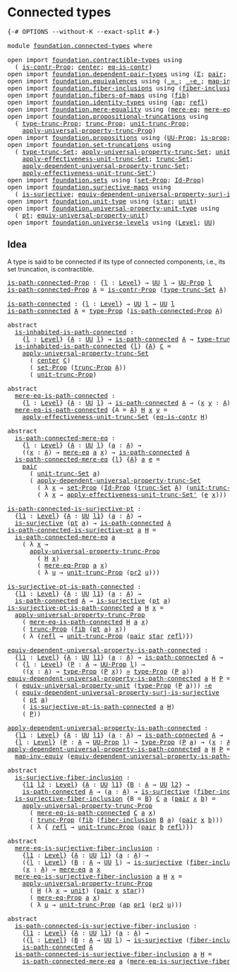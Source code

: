 # Connected types

<pre class="Agda"><a id="28" class="Symbol">{-#</a> <a id="32" class="Keyword">OPTIONS</a> <a id="40" class="Pragma">--without-K</a> <a id="52" class="Pragma">--exact-split</a> <a id="66" class="Symbol">#-}</a>

<a id="71" class="Keyword">module</a> <a id="78" href="foundation.connected-types.html" class="Module">foundation.connected-types</a> <a id="105" class="Keyword">where</a>

<a id="112" class="Keyword">open</a> <a id="117" class="Keyword">import</a> <a id="124" href="foundation.contractible-types.html" class="Module">foundation.contractible-types</a> <a id="154" class="Keyword">using</a>
  <a id="162" class="Symbol">(</a> <a id="164" href="foundation.contractible-types.html#2659" class="Function">is-contr-Prop</a><a id="177" class="Symbol">;</a> <a id="179" href="foundation-core.contractible-types.html#1018" class="Function">center</a><a id="185" class="Symbol">;</a> <a id="187" href="foundation-core.contractible-types.html#1232" class="Function">eq-is-contr</a><a id="198" class="Symbol">)</a>
<a id="200" class="Keyword">open</a> <a id="205" class="Keyword">import</a> <a id="212" href="foundation.dependent-pair-types.html" class="Module">foundation.dependent-pair-types</a> <a id="244" class="Keyword">using</a> <a id="250" class="Symbol">(</a><a id="251" href="foundation-core.dependent-pair-types.html#502" class="Record">Σ</a><a id="252" class="Symbol">;</a> <a id="254" href="foundation-core.dependent-pair-types.html#575" class="InductiveConstructor">pair</a><a id="258" class="Symbol">;</a> <a id="260" href="foundation-core.dependent-pair-types.html#592" class="Field">pr1</a><a id="263" class="Symbol">;</a> <a id="265" href="foundation-core.dependent-pair-types.html#604" class="Field">pr2</a><a id="268" class="Symbol">)</a>
<a id="270" class="Keyword">open</a> <a id="275" class="Keyword">import</a> <a id="282" href="foundation.equivalences.html" class="Module">foundation.equivalences</a> <a id="306" class="Keyword">using</a> <a id="312" class="Symbol">(</a><a id="313" href="foundation-core.equivalences.html#1607" class="Function Operator">_≃_</a><a id="316" class="Symbol">;</a> <a id="318" href="foundation-core.equivalences.html#7855" class="Function Operator">_∘e_</a><a id="322" class="Symbol">;</a> <a id="324" href="foundation-core.equivalences.html#5022" class="Function">map-inv-equiv</a><a id="337" class="Symbol">)</a>
<a id="339" class="Keyword">open</a> <a id="344" class="Keyword">import</a> <a id="351" href="foundation.fiber-inclusions.html" class="Module">foundation.fiber-inclusions</a> <a id="379" class="Keyword">using</a> <a id="385" class="Symbol">(</a><a id="386" href="foundation.fiber-inclusions.html#1816" class="Function">fiber-inclusion</a><a id="401" class="Symbol">)</a>
<a id="403" class="Keyword">open</a> <a id="408" class="Keyword">import</a> <a id="415" href="foundation.fibers-of-maps.html" class="Module">foundation.fibers-of-maps</a> <a id="441" class="Keyword">using</a> <a id="447" class="Symbol">(</a><a id="448" href="foundation-core.fibers-of-maps.html#928" class="Function">fib</a><a id="451" class="Symbol">)</a>
<a id="453" class="Keyword">open</a> <a id="458" class="Keyword">import</a> <a id="465" href="foundation.identity-types.html" class="Module">foundation.identity-types</a> <a id="491" class="Keyword">using</a> <a id="497" class="Symbol">(</a><a id="498" href="foundation-core.identity-types.html#2853" class="Function">ap</a><a id="500" class="Symbol">;</a> <a id="502" href="foundation-core.identity-types.html#694" class="InductiveConstructor">refl</a><a id="506" class="Symbol">)</a>
<a id="508" class="Keyword">open</a> <a id="513" class="Keyword">import</a> <a id="520" href="foundation.mere-equality.html" class="Module">foundation.mere-equality</a> <a id="545" class="Keyword">using</a> <a id="551" class="Symbol">(</a><a id="552" href="foundation.mere-equality.html#1100" class="Function">mere-eq</a><a id="559" class="Symbol">;</a> <a id="561" href="foundation.mere-equality.html#1000" class="Function">mere-eq-Prop</a><a id="573" class="Symbol">)</a>
<a id="575" class="Keyword">open</a> <a id="580" class="Keyword">import</a> <a id="587" href="foundation.propositional-truncations.html" class="Module">foundation.propositional-truncations</a> <a id="624" class="Keyword">using</a>
  <a id="632" class="Symbol">(</a> <a id="634" href="foundation.propositional-truncations.html#2012" class="Function">type-trunc-Prop</a><a id="649" class="Symbol">;</a> <a id="651" href="foundation.propositional-truncations.html#2510" class="Function">trunc-Prop</a><a id="661" class="Symbol">;</a> <a id="663" href="foundation.propositional-truncations.html#2096" class="Function">unit-trunc-Prop</a><a id="678" class="Symbol">;</a>
    <a id="684" href="foundation.propositional-truncations.html#5581" class="Function">apply-universal-property-trunc-Prop</a><a id="719" class="Symbol">)</a>
<a id="721" class="Keyword">open</a> <a id="726" class="Keyword">import</a> <a id="733" href="foundation.propositions.html" class="Module">foundation.propositions</a> <a id="757" class="Keyword">using</a> <a id="763" class="Symbol">(</a><a id="764" href="foundation-core.propositions.html#1322" class="Function">UU-Prop</a><a id="771" class="Symbol">;</a> <a id="773" href="foundation-core.propositions.html#1246" class="Function">is-prop</a><a id="780" class="Symbol">;</a> <a id="782" href="foundation-core.propositions.html#1424" class="Function">type-Prop</a><a id="791" class="Symbol">)</a>
<a id="793" class="Keyword">open</a> <a id="798" class="Keyword">import</a> <a id="805" href="foundation.set-truncations.html" class="Module">foundation.set-truncations</a> <a id="832" class="Keyword">using</a>
  <a id="840" class="Symbol">(</a> <a id="842" href="foundation.set-truncations.html#3386" class="Postulate">type-trunc-Set</a><a id="856" class="Symbol">;</a> <a id="858" href="foundation.set-truncations.html#5109" class="Function">apply-universal-property-trunc-Set</a><a id="892" class="Symbol">;</a> <a id="894" href="foundation.set-truncations.html#3650" class="Postulate">unit-trunc-Set</a><a id="908" class="Symbol">;</a>
    <a id="914" href="foundation.set-truncations.html#7885" class="Function">apply-effectiveness-unit-trunc-Set</a><a id="948" class="Symbol">;</a> <a id="950" href="foundation.set-truncations.html#3518" class="Function">trunc-Set</a><a id="959" class="Symbol">;</a>
    <a id="965" href="foundation.set-truncations.html#6096" class="Function">apply-dependent-universal-property-trunc-Set</a><a id="1009" class="Symbol">;</a>
    <a id="1015" href="foundation.set-truncations.html#8139" class="Function">apply-effectiveness-unit-trunc-Set&#39;</a><a id="1050" class="Symbol">)</a>
<a id="1052" class="Keyword">open</a> <a id="1057" class="Keyword">import</a> <a id="1064" href="foundation.sets.html" class="Module">foundation.sets</a> <a id="1080" class="Keyword">using</a> <a id="1086" class="Symbol">(</a><a id="1087" href="foundation-core.sets.html#3062" class="Function">set-Prop</a><a id="1095" class="Symbol">;</a> <a id="1097" href="foundation-core.sets.html#1407" class="Function">Id-Prop</a><a id="1104" class="Symbol">)</a>
<a id="1106" class="Keyword">open</a> <a id="1111" class="Keyword">import</a> <a id="1118" href="foundation.surjective-maps.html" class="Module">foundation.surjective-maps</a> <a id="1145" class="Keyword">using</a>
  <a id="1153" class="Symbol">(</a> <a id="1155" href="foundation.surjective-maps.html#1905" class="Function">is-surjective</a><a id="1168" class="Symbol">;</a> <a id="1170" href="foundation.surjective-maps.html#4745" class="Function">equiv-dependent-universal-property-surj-is-surjective</a><a id="1223" class="Symbol">)</a>
<a id="1225" class="Keyword">open</a> <a id="1230" class="Keyword">import</a> <a id="1237" href="foundation.unit-type.html" class="Module">foundation.unit-type</a> <a id="1258" class="Keyword">using</a> <a id="1264" class="Symbol">(</a><a id="1265" href="foundation.unit-type.html#999" class="InductiveConstructor">star</a><a id="1269" class="Symbol">;</a> <a id="1271" href="foundation.unit-type.html#975" class="Datatype">unit</a><a id="1275" class="Symbol">)</a>
<a id="1277" class="Keyword">open</a> <a id="1282" class="Keyword">import</a> <a id="1289" href="foundation.universal-property-unit-type.html" class="Module">foundation.universal-property-unit-type</a> <a id="1329" class="Keyword">using</a>
  <a id="1337" class="Symbol">(</a> <a id="1339" href="foundation.universal-property-unit-type.html#1457" class="Function">pt</a><a id="1341" class="Symbol">;</a> <a id="1343" href="foundation.universal-property-unit-type.html#2144" class="Function">equiv-universal-property-unit</a><a id="1372" class="Symbol">)</a>
<a id="1374" class="Keyword">open</a> <a id="1379" class="Keyword">import</a> <a id="1386" href="foundation.universe-levels.html" class="Module">foundation.universe-levels</a> <a id="1413" class="Keyword">using</a> <a id="1419" class="Symbol">(</a><a id="1420" href="Agda.Primitive.html#597" class="Postulate">Level</a><a id="1425" class="Symbol">;</a> <a id="1427" href="foundation-core.universe-levels.html#222" class="Primitive">UU</a><a id="1429" class="Symbol">)</a>
</pre>
## Idea

A type is said to be connected if its type of connected components, i.e., its set truncation, is contractible.

<pre class="Agda"><a id="is-path-connected-Prop"></a><a id="1565" href="foundation.connected-types.html#1565" class="Function">is-path-connected-Prop</a> <a id="1588" class="Symbol">:</a> <a id="1590" class="Symbol">{</a><a id="1591" href="foundation.connected-types.html#1591" class="Bound">l</a> <a id="1593" class="Symbol">:</a> <a id="1595" href="Agda.Primitive.html#597" class="Postulate">Level</a><a id="1600" class="Symbol">}</a> <a id="1602" class="Symbol">→</a> <a id="1604" href="foundation-core.universe-levels.html#222" class="Primitive">UU</a> <a id="1607" href="foundation.connected-types.html#1591" class="Bound">l</a> <a id="1609" class="Symbol">→</a> <a id="1611" href="foundation-core.propositions.html#1322" class="Function">UU-Prop</a> <a id="1619" href="foundation.connected-types.html#1591" class="Bound">l</a>
<a id="1621" href="foundation.connected-types.html#1565" class="Function">is-path-connected-Prop</a> <a id="1644" href="foundation.connected-types.html#1644" class="Bound">A</a> <a id="1646" class="Symbol">=</a> <a id="1648" href="foundation.contractible-types.html#2659" class="Function">is-contr-Prop</a> <a id="1662" class="Symbol">(</a><a id="1663" href="foundation.set-truncations.html#3386" class="Postulate">type-trunc-Set</a> <a id="1678" href="foundation.connected-types.html#1644" class="Bound">A</a><a id="1679" class="Symbol">)</a>

<a id="is-path-connected"></a><a id="1682" href="foundation.connected-types.html#1682" class="Function">is-path-connected</a> <a id="1700" class="Symbol">:</a> <a id="1702" class="Symbol">{</a><a id="1703" href="foundation.connected-types.html#1703" class="Bound">l</a> <a id="1705" class="Symbol">:</a> <a id="1707" href="Agda.Primitive.html#597" class="Postulate">Level</a><a id="1712" class="Symbol">}</a> <a id="1714" class="Symbol">→</a> <a id="1716" href="foundation-core.universe-levels.html#222" class="Primitive">UU</a> <a id="1719" href="foundation.connected-types.html#1703" class="Bound">l</a> <a id="1721" class="Symbol">→</a> <a id="1723" href="foundation-core.universe-levels.html#222" class="Primitive">UU</a> <a id="1726" href="foundation.connected-types.html#1703" class="Bound">l</a>
<a id="1728" href="foundation.connected-types.html#1682" class="Function">is-path-connected</a> <a id="1746" href="foundation.connected-types.html#1746" class="Bound">A</a> <a id="1748" class="Symbol">=</a> <a id="1750" href="foundation-core.propositions.html#1424" class="Function">type-Prop</a> <a id="1760" class="Symbol">(</a><a id="1761" href="foundation.connected-types.html#1565" class="Function">is-path-connected-Prop</a> <a id="1784" href="foundation.connected-types.html#1746" class="Bound">A</a><a id="1785" class="Symbol">)</a>

<a id="1788" class="Keyword">abstract</a>
  <a id="is-inhabited-is-path-connected"></a><a id="1799" href="foundation.connected-types.html#1799" class="Function">is-inhabited-is-path-connected</a> <a id="1830" class="Symbol">:</a>
    <a id="1836" class="Symbol">{</a><a id="1837" href="foundation.connected-types.html#1837" class="Bound">l</a> <a id="1839" class="Symbol">:</a> <a id="1841" href="Agda.Primitive.html#597" class="Postulate">Level</a><a id="1846" class="Symbol">}</a> <a id="1848" class="Symbol">{</a><a id="1849" href="foundation.connected-types.html#1849" class="Bound">A</a> <a id="1851" class="Symbol">:</a> <a id="1853" href="foundation-core.universe-levels.html#222" class="Primitive">UU</a> <a id="1856" href="foundation.connected-types.html#1837" class="Bound">l</a><a id="1857" class="Symbol">}</a> <a id="1859" class="Symbol">→</a> <a id="1861" href="foundation.connected-types.html#1682" class="Function">is-path-connected</a> <a id="1879" href="foundation.connected-types.html#1849" class="Bound">A</a> <a id="1881" class="Symbol">→</a> <a id="1883" href="foundation.propositional-truncations.html#2012" class="Function">type-trunc-Prop</a> <a id="1899" href="foundation.connected-types.html#1849" class="Bound">A</a>
  <a id="1903" href="foundation.connected-types.html#1799" class="Function">is-inhabited-is-path-connected</a> <a id="1934" class="Symbol">{</a><a id="1935" href="foundation.connected-types.html#1935" class="Bound">l</a><a id="1936" class="Symbol">}</a> <a id="1938" class="Symbol">{</a><a id="1939" href="foundation.connected-types.html#1939" class="Bound">A</a><a id="1940" class="Symbol">}</a> <a id="1942" href="foundation.connected-types.html#1942" class="Bound">C</a> <a id="1944" class="Symbol">=</a>
    <a id="1950" href="foundation.set-truncations.html#5109" class="Function">apply-universal-property-trunc-Set</a>
      <a id="1991" class="Symbol">(</a> <a id="1993" href="foundation-core.contractible-types.html#1018" class="Function">center</a> <a id="2000" href="foundation.connected-types.html#1942" class="Bound">C</a><a id="2001" class="Symbol">)</a>
      <a id="2009" class="Symbol">(</a> <a id="2011" href="foundation-core.sets.html#3062" class="Function">set-Prop</a> <a id="2020" class="Symbol">(</a><a id="2021" href="foundation.propositional-truncations.html#2510" class="Function">trunc-Prop</a> <a id="2032" href="foundation.connected-types.html#1939" class="Bound">A</a><a id="2033" class="Symbol">))</a>
      <a id="2042" class="Symbol">(</a> <a id="2044" href="foundation.propositional-truncations.html#2096" class="Function">unit-trunc-Prop</a><a id="2059" class="Symbol">)</a>

<a id="2062" class="Keyword">abstract</a>
  <a id="mere-eq-is-path-connected"></a><a id="2073" href="foundation.connected-types.html#2073" class="Function">mere-eq-is-path-connected</a> <a id="2099" class="Symbol">:</a>
    <a id="2105" class="Symbol">{</a><a id="2106" href="foundation.connected-types.html#2106" class="Bound">l</a> <a id="2108" class="Symbol">:</a> <a id="2110" href="Agda.Primitive.html#597" class="Postulate">Level</a><a id="2115" class="Symbol">}</a> <a id="2117" class="Symbol">{</a><a id="2118" href="foundation.connected-types.html#2118" class="Bound">A</a> <a id="2120" class="Symbol">:</a> <a id="2122" href="foundation-core.universe-levels.html#222" class="Primitive">UU</a> <a id="2125" href="foundation.connected-types.html#2106" class="Bound">l</a><a id="2126" class="Symbol">}</a> <a id="2128" class="Symbol">→</a> <a id="2130" href="foundation.connected-types.html#1682" class="Function">is-path-connected</a> <a id="2148" href="foundation.connected-types.html#2118" class="Bound">A</a> <a id="2150" class="Symbol">→</a> <a id="2152" class="Symbol">(</a><a id="2153" href="foundation.connected-types.html#2153" class="Bound">x</a> <a id="2155" href="foundation.connected-types.html#2155" class="Bound">y</a> <a id="2157" class="Symbol">:</a> <a id="2159" href="foundation.connected-types.html#2118" class="Bound">A</a><a id="2160" class="Symbol">)</a> <a id="2162" class="Symbol">→</a> <a id="2164" href="foundation.mere-equality.html#1100" class="Function">mere-eq</a> <a id="2172" href="foundation.connected-types.html#2153" class="Bound">x</a> <a id="2174" href="foundation.connected-types.html#2155" class="Bound">y</a>
  <a id="2178" href="foundation.connected-types.html#2073" class="Function">mere-eq-is-path-connected</a> <a id="2204" class="Symbol">{</a><a id="2205" class="Argument">A</a> <a id="2207" class="Symbol">=</a> <a id="2209" href="foundation.connected-types.html#2209" class="Bound">A</a><a id="2210" class="Symbol">}</a> <a id="2212" href="foundation.connected-types.html#2212" class="Bound">H</a> <a id="2214" href="foundation.connected-types.html#2214" class="Bound">x</a> <a id="2216" href="foundation.connected-types.html#2216" class="Bound">y</a> <a id="2218" class="Symbol">=</a>
    <a id="2224" href="foundation.set-truncations.html#7885" class="Function">apply-effectiveness-unit-trunc-Set</a> <a id="2259" class="Symbol">(</a><a id="2260" href="foundation-core.contractible-types.html#1232" class="Function">eq-is-contr</a> <a id="2272" href="foundation.connected-types.html#2212" class="Bound">H</a><a id="2273" class="Symbol">)</a>

<a id="2276" class="Keyword">abstract</a>
  <a id="is-path-connected-mere-eq"></a><a id="2287" href="foundation.connected-types.html#2287" class="Function">is-path-connected-mere-eq</a> <a id="2313" class="Symbol">:</a>
    <a id="2319" class="Symbol">{</a><a id="2320" href="foundation.connected-types.html#2320" class="Bound">l</a> <a id="2322" class="Symbol">:</a> <a id="2324" href="Agda.Primitive.html#597" class="Postulate">Level</a><a id="2329" class="Symbol">}</a> <a id="2331" class="Symbol">{</a><a id="2332" href="foundation.connected-types.html#2332" class="Bound">A</a> <a id="2334" class="Symbol">:</a> <a id="2336" href="foundation-core.universe-levels.html#222" class="Primitive">UU</a> <a id="2339" href="foundation.connected-types.html#2320" class="Bound">l</a><a id="2340" class="Symbol">}</a> <a id="2342" class="Symbol">(</a><a id="2343" href="foundation.connected-types.html#2343" class="Bound">a</a> <a id="2345" class="Symbol">:</a> <a id="2347" href="foundation.connected-types.html#2332" class="Bound">A</a><a id="2348" class="Symbol">)</a> <a id="2350" class="Symbol">→</a>
    <a id="2356" class="Symbol">((</a><a id="2358" href="foundation.connected-types.html#2358" class="Bound">x</a> <a id="2360" class="Symbol">:</a> <a id="2362" href="foundation.connected-types.html#2332" class="Bound">A</a><a id="2363" class="Symbol">)</a> <a id="2365" class="Symbol">→</a> <a id="2367" href="foundation.mere-equality.html#1100" class="Function">mere-eq</a> <a id="2375" href="foundation.connected-types.html#2343" class="Bound">a</a> <a id="2377" href="foundation.connected-types.html#2358" class="Bound">x</a><a id="2378" class="Symbol">)</a> <a id="2380" class="Symbol">→</a> <a id="2382" href="foundation.connected-types.html#1682" class="Function">is-path-connected</a> <a id="2400" href="foundation.connected-types.html#2332" class="Bound">A</a>
  <a id="2404" href="foundation.connected-types.html#2287" class="Function">is-path-connected-mere-eq</a> <a id="2430" class="Symbol">{</a><a id="2431" href="foundation.connected-types.html#2431" class="Bound">l</a><a id="2432" class="Symbol">}</a> <a id="2434" class="Symbol">{</a><a id="2435" href="foundation.connected-types.html#2435" class="Bound">A</a><a id="2436" class="Symbol">}</a> <a id="2438" href="foundation.connected-types.html#2438" class="Bound">a</a> <a id="2440" href="foundation.connected-types.html#2440" class="Bound">e</a> <a id="2442" class="Symbol">=</a>
    <a id="2448" href="foundation-core.dependent-pair-types.html#575" class="InductiveConstructor">pair</a>
      <a id="2459" class="Symbol">(</a> <a id="2461" href="foundation.set-truncations.html#3650" class="Postulate">unit-trunc-Set</a> <a id="2476" href="foundation.connected-types.html#2438" class="Bound">a</a><a id="2477" class="Symbol">)</a>
      <a id="2485" class="Symbol">(</a> <a id="2487" href="foundation.set-truncations.html#6096" class="Function">apply-dependent-universal-property-trunc-Set</a>
        <a id="2540" class="Symbol">(</a> <a id="2542" class="Symbol">λ</a> <a id="2544" href="foundation.connected-types.html#2544" class="Bound">x</a> <a id="2546" class="Symbol">→</a> <a id="2548" href="foundation-core.sets.html#3062" class="Function">set-Prop</a> <a id="2557" class="Symbol">(</a><a id="2558" href="foundation-core.sets.html#1407" class="Function">Id-Prop</a> <a id="2566" class="Symbol">(</a><a id="2567" href="foundation.set-truncations.html#3518" class="Function">trunc-Set</a> <a id="2577" href="foundation.connected-types.html#2435" class="Bound">A</a><a id="2578" class="Symbol">)</a> <a id="2580" class="Symbol">(</a><a id="2581" href="foundation.set-truncations.html#3650" class="Postulate">unit-trunc-Set</a> <a id="2596" href="foundation.connected-types.html#2438" class="Bound">a</a><a id="2597" class="Symbol">)</a> <a id="2599" href="foundation.connected-types.html#2544" class="Bound">x</a><a id="2600" class="Symbol">))</a>
        <a id="2611" class="Symbol">(</a> <a id="2613" class="Symbol">λ</a> <a id="2615" href="foundation.connected-types.html#2615" class="Bound">x</a> <a id="2617" class="Symbol">→</a> <a id="2619" href="foundation.set-truncations.html#8139" class="Function">apply-effectiveness-unit-trunc-Set&#39;</a> <a id="2655" class="Symbol">(</a><a id="2656" href="foundation.connected-types.html#2440" class="Bound">e</a> <a id="2658" href="foundation.connected-types.html#2615" class="Bound">x</a><a id="2659" class="Symbol">)))</a>

<a id="is-path-connected-is-surjective-pt"></a><a id="2664" href="foundation.connected-types.html#2664" class="Function">is-path-connected-is-surjective-pt</a> <a id="2699" class="Symbol">:</a>
  <a id="2703" class="Symbol">{</a><a id="2704" href="foundation.connected-types.html#2704" class="Bound">l1</a> <a id="2707" class="Symbol">:</a> <a id="2709" href="Agda.Primitive.html#597" class="Postulate">Level</a><a id="2714" class="Symbol">}</a> <a id="2716" class="Symbol">{</a><a id="2717" href="foundation.connected-types.html#2717" class="Bound">A</a> <a id="2719" class="Symbol">:</a> <a id="2721" href="foundation-core.universe-levels.html#222" class="Primitive">UU</a> <a id="2724" href="foundation.connected-types.html#2704" class="Bound">l1</a><a id="2726" class="Symbol">}</a> <a id="2728" class="Symbol">(</a><a id="2729" href="foundation.connected-types.html#2729" class="Bound">a</a> <a id="2731" class="Symbol">:</a> <a id="2733" href="foundation.connected-types.html#2717" class="Bound">A</a><a id="2734" class="Symbol">)</a> <a id="2736" class="Symbol">→</a>
  <a id="2740" href="foundation.surjective-maps.html#1905" class="Function">is-surjective</a> <a id="2754" class="Symbol">(</a><a id="2755" href="foundation.universal-property-unit-type.html#1457" class="Function">pt</a> <a id="2758" href="foundation.connected-types.html#2729" class="Bound">a</a><a id="2759" class="Symbol">)</a> <a id="2761" class="Symbol">→</a> <a id="2763" href="foundation.connected-types.html#1682" class="Function">is-path-connected</a> <a id="2781" href="foundation.connected-types.html#2717" class="Bound">A</a>
<a id="2783" href="foundation.connected-types.html#2664" class="Function">is-path-connected-is-surjective-pt</a> <a id="2818" href="foundation.connected-types.html#2818" class="Bound">a</a> <a id="2820" href="foundation.connected-types.html#2820" class="Bound">H</a> <a id="2822" class="Symbol">=</a>
  <a id="2826" href="foundation.connected-types.html#2287" class="Function">is-path-connected-mere-eq</a> <a id="2852" href="foundation.connected-types.html#2818" class="Bound">a</a>
    <a id="2858" class="Symbol">(</a> <a id="2860" class="Symbol">λ</a> <a id="2862" href="foundation.connected-types.html#2862" class="Bound">x</a> <a id="2864" class="Symbol">→</a>
      <a id="2872" href="foundation.propositional-truncations.html#5581" class="Function">apply-universal-property-trunc-Prop</a>
        <a id="2916" class="Symbol">(</a> <a id="2918" href="foundation.connected-types.html#2820" class="Bound">H</a> <a id="2920" href="foundation.connected-types.html#2862" class="Bound">x</a><a id="2921" class="Symbol">)</a>
        <a id="2931" class="Symbol">(</a> <a id="2933" href="foundation.mere-equality.html#1000" class="Function">mere-eq-Prop</a> <a id="2946" href="foundation.connected-types.html#2818" class="Bound">a</a> <a id="2948" href="foundation.connected-types.html#2862" class="Bound">x</a><a id="2949" class="Symbol">)</a>
        <a id="2959" class="Symbol">(</a> <a id="2961" class="Symbol">λ</a> <a id="2963" href="foundation.connected-types.html#2963" class="Bound">u</a> <a id="2965" class="Symbol">→</a> <a id="2967" href="foundation.propositional-truncations.html#2096" class="Function">unit-trunc-Prop</a> <a id="2983" class="Symbol">(</a><a id="2984" href="foundation-core.dependent-pair-types.html#604" class="Field">pr2</a> <a id="2988" href="foundation.connected-types.html#2963" class="Bound">u</a><a id="2989" class="Symbol">)))</a>

<a id="is-surjective-pt-is-path-connected"></a><a id="2994" href="foundation.connected-types.html#2994" class="Function">is-surjective-pt-is-path-connected</a> <a id="3029" class="Symbol">:</a>
  <a id="3033" class="Symbol">{</a><a id="3034" href="foundation.connected-types.html#3034" class="Bound">l1</a> <a id="3037" class="Symbol">:</a> <a id="3039" href="Agda.Primitive.html#597" class="Postulate">Level</a><a id="3044" class="Symbol">}</a> <a id="3046" class="Symbol">{</a><a id="3047" href="foundation.connected-types.html#3047" class="Bound">A</a> <a id="3049" class="Symbol">:</a> <a id="3051" href="foundation-core.universe-levels.html#222" class="Primitive">UU</a> <a id="3054" href="foundation.connected-types.html#3034" class="Bound">l1</a><a id="3056" class="Symbol">}</a> <a id="3058" class="Symbol">(</a><a id="3059" href="foundation.connected-types.html#3059" class="Bound">a</a> <a id="3061" class="Symbol">:</a> <a id="3063" href="foundation.connected-types.html#3047" class="Bound">A</a><a id="3064" class="Symbol">)</a> <a id="3066" class="Symbol">→</a>
  <a id="3070" href="foundation.connected-types.html#1682" class="Function">is-path-connected</a> <a id="3088" href="foundation.connected-types.html#3047" class="Bound">A</a> <a id="3090" class="Symbol">→</a> <a id="3092" href="foundation.surjective-maps.html#1905" class="Function">is-surjective</a> <a id="3106" class="Symbol">(</a><a id="3107" href="foundation.universal-property-unit-type.html#1457" class="Function">pt</a> <a id="3110" href="foundation.connected-types.html#3059" class="Bound">a</a><a id="3111" class="Symbol">)</a>
<a id="3113" href="foundation.connected-types.html#2994" class="Function">is-surjective-pt-is-path-connected</a> <a id="3148" href="foundation.connected-types.html#3148" class="Bound">a</a> <a id="3150" href="foundation.connected-types.html#3150" class="Bound">H</a> <a id="3152" href="foundation.connected-types.html#3152" class="Bound">x</a> <a id="3154" class="Symbol">=</a>
  <a id="3158" href="foundation.propositional-truncations.html#5581" class="Function">apply-universal-property-trunc-Prop</a>
    <a id="3198" class="Symbol">(</a> <a id="3200" href="foundation.connected-types.html#2073" class="Function">mere-eq-is-path-connected</a> <a id="3226" href="foundation.connected-types.html#3150" class="Bound">H</a> <a id="3228" href="foundation.connected-types.html#3148" class="Bound">a</a> <a id="3230" href="foundation.connected-types.html#3152" class="Bound">x</a><a id="3231" class="Symbol">)</a>
    <a id="3237" class="Symbol">(</a> <a id="3239" href="foundation.propositional-truncations.html#2510" class="Function">trunc-Prop</a> <a id="3250" class="Symbol">(</a><a id="3251" href="foundation-core.fibers-of-maps.html#928" class="Function">fib</a> <a id="3255" class="Symbol">(</a><a id="3256" href="foundation.universal-property-unit-type.html#1457" class="Function">pt</a> <a id="3259" href="foundation.connected-types.html#3148" class="Bound">a</a><a id="3260" class="Symbol">)</a> <a id="3262" href="foundation.connected-types.html#3152" class="Bound">x</a><a id="3263" class="Symbol">))</a>
    <a id="3270" class="Symbol">(</a> <a id="3272" class="Symbol">λ</a> <a id="3274" class="Symbol">{</a><a id="3275" href="foundation-core.identity-types.html#694" class="InductiveConstructor">refl</a> <a id="3280" class="Symbol">→</a> <a id="3282" href="foundation.propositional-truncations.html#2096" class="Function">unit-trunc-Prop</a> <a id="3298" class="Symbol">(</a><a id="3299" href="foundation-core.dependent-pair-types.html#575" class="InductiveConstructor">pair</a> <a id="3304" href="foundation.unit-type.html#999" class="InductiveConstructor">star</a> <a id="3309" href="foundation-core.identity-types.html#694" class="InductiveConstructor">refl</a><a id="3313" class="Symbol">)})</a>

<a id="equiv-dependent-universal-property-is-path-connected"></a><a id="3318" href="foundation.connected-types.html#3318" class="Function">equiv-dependent-universal-property-is-path-connected</a> <a id="3371" class="Symbol">:</a>
  <a id="3375" class="Symbol">{</a><a id="3376" href="foundation.connected-types.html#3376" class="Bound">l1</a> <a id="3379" class="Symbol">:</a> <a id="3381" href="Agda.Primitive.html#597" class="Postulate">Level</a><a id="3386" class="Symbol">}</a> <a id="3388" class="Symbol">{</a><a id="3389" href="foundation.connected-types.html#3389" class="Bound">A</a> <a id="3391" class="Symbol">:</a> <a id="3393" href="foundation-core.universe-levels.html#222" class="Primitive">UU</a> <a id="3396" href="foundation.connected-types.html#3376" class="Bound">l1</a><a id="3398" class="Symbol">}</a> <a id="3400" class="Symbol">(</a><a id="3401" href="foundation.connected-types.html#3401" class="Bound">a</a> <a id="3403" class="Symbol">:</a> <a id="3405" href="foundation.connected-types.html#3389" class="Bound">A</a><a id="3406" class="Symbol">)</a> <a id="3408" class="Symbol">→</a> <a id="3410" href="foundation.connected-types.html#1682" class="Function">is-path-connected</a> <a id="3428" href="foundation.connected-types.html#3389" class="Bound">A</a> <a id="3430" class="Symbol">→</a>
  <a id="3434" class="Symbol">(</a> <a id="3436" class="Symbol">{</a><a id="3437" href="foundation.connected-types.html#3437" class="Bound">l</a> <a id="3439" class="Symbol">:</a> <a id="3441" href="Agda.Primitive.html#597" class="Postulate">Level</a><a id="3446" class="Symbol">}</a> <a id="3448" class="Symbol">(</a><a id="3449" href="foundation.connected-types.html#3449" class="Bound">P</a> <a id="3451" class="Symbol">:</a> <a id="3453" href="foundation.connected-types.html#3389" class="Bound">A</a> <a id="3455" class="Symbol">→</a> <a id="3457" href="foundation-core.propositions.html#1322" class="Function">UU-Prop</a> <a id="3465" href="foundation.connected-types.html#3437" class="Bound">l</a><a id="3466" class="Symbol">)</a> <a id="3468" class="Symbol">→</a>
    <a id="3474" class="Symbol">((</a><a id="3476" href="foundation.connected-types.html#3476" class="Bound">x</a> <a id="3478" class="Symbol">:</a> <a id="3480" href="foundation.connected-types.html#3389" class="Bound">A</a><a id="3481" class="Symbol">)</a> <a id="3483" class="Symbol">→</a> <a id="3485" href="foundation-core.propositions.html#1424" class="Function">type-Prop</a> <a id="3495" class="Symbol">(</a><a id="3496" href="foundation.connected-types.html#3449" class="Bound">P</a> <a id="3498" href="foundation.connected-types.html#3476" class="Bound">x</a><a id="3499" class="Symbol">))</a> <a id="3502" href="foundation-core.equivalences.html#1607" class="Function Operator">≃</a> <a id="3504" href="foundation-core.propositions.html#1424" class="Function">type-Prop</a> <a id="3514" class="Symbol">(</a><a id="3515" href="foundation.connected-types.html#3449" class="Bound">P</a> <a id="3517" href="foundation.connected-types.html#3401" class="Bound">a</a><a id="3518" class="Symbol">))</a>
<a id="3521" href="foundation.connected-types.html#3318" class="Function">equiv-dependent-universal-property-is-path-connected</a> <a id="3574" href="foundation.connected-types.html#3574" class="Bound">a</a> <a id="3576" href="foundation.connected-types.html#3576" class="Bound">H</a> <a id="3578" href="foundation.connected-types.html#3578" class="Bound">P</a> <a id="3580" class="Symbol">=</a>
  <a id="3584" class="Symbol">(</a> <a id="3586" href="foundation.universal-property-unit-type.html#2144" class="Function">equiv-universal-property-unit</a> <a id="3616" class="Symbol">(</a><a id="3617" href="foundation-core.propositions.html#1424" class="Function">type-Prop</a> <a id="3627" class="Symbol">(</a><a id="3628" href="foundation.connected-types.html#3578" class="Bound">P</a> <a id="3630" href="foundation.connected-types.html#3574" class="Bound">a</a><a id="3631" class="Symbol">)))</a> <a id="3635" href="foundation-core.equivalences.html#7855" class="Function Operator">∘e</a>
  <a id="3640" class="Symbol">(</a> <a id="3642" href="foundation.surjective-maps.html#4745" class="Function">equiv-dependent-universal-property-surj-is-surjective</a>
    <a id="3700" class="Symbol">(</a> <a id="3702" href="foundation.universal-property-unit-type.html#1457" class="Function">pt</a> <a id="3705" href="foundation.connected-types.html#3574" class="Bound">a</a><a id="3706" class="Symbol">)</a>
    <a id="3712" class="Symbol">(</a> <a id="3714" href="foundation.connected-types.html#2994" class="Function">is-surjective-pt-is-path-connected</a> <a id="3749" href="foundation.connected-types.html#3574" class="Bound">a</a> <a id="3751" href="foundation.connected-types.html#3576" class="Bound">H</a><a id="3752" class="Symbol">)</a>
    <a id="3758" class="Symbol">(</a> <a id="3760" href="foundation.connected-types.html#3578" class="Bound">P</a><a id="3761" class="Symbol">))</a>

<a id="apply-dependent-universal-property-is-path-connected"></a><a id="3765" href="foundation.connected-types.html#3765" class="Function">apply-dependent-universal-property-is-path-connected</a> <a id="3818" class="Symbol">:</a>
  <a id="3822" class="Symbol">{</a><a id="3823" href="foundation.connected-types.html#3823" class="Bound">l1</a> <a id="3826" class="Symbol">:</a> <a id="3828" href="Agda.Primitive.html#597" class="Postulate">Level</a><a id="3833" class="Symbol">}</a> <a id="3835" class="Symbol">{</a><a id="3836" href="foundation.connected-types.html#3836" class="Bound">A</a> <a id="3838" class="Symbol">:</a> <a id="3840" href="foundation-core.universe-levels.html#222" class="Primitive">UU</a> <a id="3843" href="foundation.connected-types.html#3823" class="Bound">l1</a><a id="3845" class="Symbol">}</a> <a id="3847" class="Symbol">(</a><a id="3848" href="foundation.connected-types.html#3848" class="Bound">a</a> <a id="3850" class="Symbol">:</a> <a id="3852" href="foundation.connected-types.html#3836" class="Bound">A</a><a id="3853" class="Symbol">)</a> <a id="3855" class="Symbol">→</a> <a id="3857" href="foundation.connected-types.html#1682" class="Function">is-path-connected</a> <a id="3875" href="foundation.connected-types.html#3836" class="Bound">A</a> <a id="3877" class="Symbol">→</a>
  <a id="3881" class="Symbol">{</a><a id="3882" href="foundation.connected-types.html#3882" class="Bound">l</a> <a id="3884" class="Symbol">:</a> <a id="3886" href="Agda.Primitive.html#597" class="Postulate">Level</a><a id="3891" class="Symbol">}</a> <a id="3893" class="Symbol">(</a><a id="3894" href="foundation.connected-types.html#3894" class="Bound">P</a> <a id="3896" class="Symbol">:</a> <a id="3898" href="foundation.connected-types.html#3836" class="Bound">A</a> <a id="3900" class="Symbol">→</a> <a id="3902" href="foundation-core.propositions.html#1322" class="Function">UU-Prop</a> <a id="3910" href="foundation.connected-types.html#3882" class="Bound">l</a><a id="3911" class="Symbol">)</a> <a id="3913" class="Symbol">→</a> <a id="3915" href="foundation-core.propositions.html#1424" class="Function">type-Prop</a> <a id="3925" class="Symbol">(</a><a id="3926" href="foundation.connected-types.html#3894" class="Bound">P</a> <a id="3928" href="foundation.connected-types.html#3848" class="Bound">a</a><a id="3929" class="Symbol">)</a> <a id="3931" class="Symbol">→</a> <a id="3933" class="Symbol">(</a><a id="3934" href="foundation.connected-types.html#3934" class="Bound">x</a> <a id="3936" class="Symbol">:</a> <a id="3938" href="foundation.connected-types.html#3836" class="Bound">A</a><a id="3939" class="Symbol">)</a> <a id="3941" class="Symbol">→</a> <a id="3943" href="foundation-core.propositions.html#1424" class="Function">type-Prop</a> <a id="3953" class="Symbol">(</a><a id="3954" href="foundation.connected-types.html#3894" class="Bound">P</a> <a id="3956" href="foundation.connected-types.html#3934" class="Bound">x</a><a id="3957" class="Symbol">)</a>
<a id="3959" href="foundation.connected-types.html#3765" class="Function">apply-dependent-universal-property-is-path-connected</a> <a id="4012" href="foundation.connected-types.html#4012" class="Bound">a</a> <a id="4014" href="foundation.connected-types.html#4014" class="Bound">H</a> <a id="4016" href="foundation.connected-types.html#4016" class="Bound">P</a> <a id="4018" class="Symbol">=</a>
  <a id="4022" href="foundation-core.equivalences.html#5022" class="Function">map-inv-equiv</a> <a id="4036" class="Symbol">(</a><a id="4037" href="foundation.connected-types.html#3318" class="Function">equiv-dependent-universal-property-is-path-connected</a> <a id="4090" href="foundation.connected-types.html#4012" class="Bound">a</a> <a id="4092" href="foundation.connected-types.html#4014" class="Bound">H</a> <a id="4094" href="foundation.connected-types.html#4016" class="Bound">P</a><a id="4095" class="Symbol">)</a>

<a id="4098" class="Keyword">abstract</a>
  <a id="is-surjective-fiber-inclusion"></a><a id="4109" href="foundation.connected-types.html#4109" class="Function">is-surjective-fiber-inclusion</a> <a id="4139" class="Symbol">:</a>
    <a id="4145" class="Symbol">{</a><a id="4146" href="foundation.connected-types.html#4146" class="Bound">l1</a> <a id="4149" href="foundation.connected-types.html#4149" class="Bound">l2</a> <a id="4152" class="Symbol">:</a> <a id="4154" href="Agda.Primitive.html#597" class="Postulate">Level</a><a id="4159" class="Symbol">}</a> <a id="4161" class="Symbol">{</a><a id="4162" href="foundation.connected-types.html#4162" class="Bound">A</a> <a id="4164" class="Symbol">:</a> <a id="4166" href="foundation-core.universe-levels.html#222" class="Primitive">UU</a> <a id="4169" href="foundation.connected-types.html#4146" class="Bound">l1</a><a id="4171" class="Symbol">}</a> <a id="4173" class="Symbol">{</a><a id="4174" href="foundation.connected-types.html#4174" class="Bound">B</a> <a id="4176" class="Symbol">:</a> <a id="4178" href="foundation.connected-types.html#4162" class="Bound">A</a> <a id="4180" class="Symbol">→</a> <a id="4182" href="foundation-core.universe-levels.html#222" class="Primitive">UU</a> <a id="4185" href="foundation.connected-types.html#4149" class="Bound">l2</a><a id="4187" class="Symbol">}</a> <a id="4189" class="Symbol">→</a>
    <a id="4195" href="foundation.connected-types.html#1682" class="Function">is-path-connected</a> <a id="4213" href="foundation.connected-types.html#4162" class="Bound">A</a> <a id="4215" class="Symbol">→</a> <a id="4217" class="Symbol">(</a><a id="4218" href="foundation.connected-types.html#4218" class="Bound">a</a> <a id="4220" class="Symbol">:</a> <a id="4222" href="foundation.connected-types.html#4162" class="Bound">A</a><a id="4223" class="Symbol">)</a> <a id="4225" class="Symbol">→</a> <a id="4227" href="foundation.surjective-maps.html#1905" class="Function">is-surjective</a> <a id="4241" class="Symbol">(</a><a id="4242" href="foundation.fiber-inclusions.html#1816" class="Function">fiber-inclusion</a> <a id="4258" href="foundation.connected-types.html#4174" class="Bound">B</a> <a id="4260" href="foundation.connected-types.html#4218" class="Bound">a</a><a id="4261" class="Symbol">)</a>
  <a id="4265" href="foundation.connected-types.html#4109" class="Function">is-surjective-fiber-inclusion</a> <a id="4295" class="Symbol">{</a><a id="4296" class="Argument">B</a> <a id="4298" class="Symbol">=</a> <a id="4300" href="foundation.connected-types.html#4300" class="Bound">B</a><a id="4301" class="Symbol">}</a> <a id="4303" href="foundation.connected-types.html#4303" class="Bound">C</a> <a id="4305" href="foundation.connected-types.html#4305" class="Bound">a</a> <a id="4307" class="Symbol">(</a><a id="4308" href="foundation-core.dependent-pair-types.html#575" class="InductiveConstructor">pair</a> <a id="4313" href="foundation.connected-types.html#4313" class="Bound">x</a> <a id="4315" href="foundation.connected-types.html#4315" class="Bound">b</a><a id="4316" class="Symbol">)</a> <a id="4318" class="Symbol">=</a>
    <a id="4324" href="foundation.propositional-truncations.html#5581" class="Function">apply-universal-property-trunc-Prop</a>
      <a id="4366" class="Symbol">(</a> <a id="4368" href="foundation.connected-types.html#2073" class="Function">mere-eq-is-path-connected</a> <a id="4394" href="foundation.connected-types.html#4303" class="Bound">C</a> <a id="4396" href="foundation.connected-types.html#4305" class="Bound">a</a> <a id="4398" href="foundation.connected-types.html#4313" class="Bound">x</a><a id="4399" class="Symbol">)</a>
      <a id="4407" class="Symbol">(</a> <a id="4409" href="foundation.propositional-truncations.html#2510" class="Function">trunc-Prop</a> <a id="4420" class="Symbol">(</a><a id="4421" href="foundation-core.fibers-of-maps.html#928" class="Function">fib</a> <a id="4425" class="Symbol">(</a><a id="4426" href="foundation.fiber-inclusions.html#1816" class="Function">fiber-inclusion</a> <a id="4442" href="foundation.connected-types.html#4300" class="Bound">B</a> <a id="4444" href="foundation.connected-types.html#4305" class="Bound">a</a><a id="4445" class="Symbol">)</a> <a id="4447" class="Symbol">(</a><a id="4448" href="foundation-core.dependent-pair-types.html#575" class="InductiveConstructor">pair</a> <a id="4453" href="foundation.connected-types.html#4313" class="Bound">x</a> <a id="4455" href="foundation.connected-types.html#4315" class="Bound">b</a><a id="4456" class="Symbol">)))</a>
      <a id="4466" class="Symbol">(</a> <a id="4468" class="Symbol">λ</a> <a id="4470" class="Symbol">{</a> <a id="4472" href="foundation-core.identity-types.html#694" class="InductiveConstructor">refl</a> <a id="4477" class="Symbol">→</a> <a id="4479" href="foundation.propositional-truncations.html#2096" class="Function">unit-trunc-Prop</a> <a id="4495" class="Symbol">(</a><a id="4496" href="foundation-core.dependent-pair-types.html#575" class="InductiveConstructor">pair</a> <a id="4501" href="foundation.connected-types.html#4315" class="Bound">b</a> <a id="4503" href="foundation-core.identity-types.html#694" class="InductiveConstructor">refl</a><a id="4507" class="Symbol">)})</a>

<a id="4512" class="Keyword">abstract</a>
  <a id="mere-eq-is-surjective-fiber-inclusion"></a><a id="4523" href="foundation.connected-types.html#4523" class="Function">mere-eq-is-surjective-fiber-inclusion</a> <a id="4561" class="Symbol">:</a>
    <a id="4567" class="Symbol">{</a><a id="4568" href="foundation.connected-types.html#4568" class="Bound">l1</a> <a id="4571" class="Symbol">:</a> <a id="4573" href="Agda.Primitive.html#597" class="Postulate">Level</a><a id="4578" class="Symbol">}</a> <a id="4580" class="Symbol">{</a><a id="4581" href="foundation.connected-types.html#4581" class="Bound">A</a> <a id="4583" class="Symbol">:</a> <a id="4585" href="foundation-core.universe-levels.html#222" class="Primitive">UU</a> <a id="4588" href="foundation.connected-types.html#4568" class="Bound">l1</a><a id="4590" class="Symbol">}</a> <a id="4592" class="Symbol">(</a><a id="4593" href="foundation.connected-types.html#4593" class="Bound">a</a> <a id="4595" class="Symbol">:</a> <a id="4597" href="foundation.connected-types.html#4581" class="Bound">A</a><a id="4598" class="Symbol">)</a> <a id="4600" class="Symbol">→</a>
    <a id="4606" class="Symbol">({</a><a id="4608" href="foundation.connected-types.html#4608" class="Bound">l</a> <a id="4610" class="Symbol">:</a> <a id="4612" href="Agda.Primitive.html#597" class="Postulate">Level</a><a id="4617" class="Symbol">}</a> <a id="4619" class="Symbol">(</a><a id="4620" href="foundation.connected-types.html#4620" class="Bound">B</a> <a id="4622" class="Symbol">:</a> <a id="4624" href="foundation.connected-types.html#4581" class="Bound">A</a> <a id="4626" class="Symbol">→</a> <a id="4628" href="foundation-core.universe-levels.html#222" class="Primitive">UU</a> <a id="4631" href="foundation.connected-types.html#4608" class="Bound">l</a><a id="4632" class="Symbol">)</a> <a id="4634" class="Symbol">→</a> <a id="4636" href="foundation.surjective-maps.html#1905" class="Function">is-surjective</a> <a id="4650" class="Symbol">(</a><a id="4651" href="foundation.fiber-inclusions.html#1816" class="Function">fiber-inclusion</a> <a id="4667" href="foundation.connected-types.html#4620" class="Bound">B</a> <a id="4669" href="foundation.connected-types.html#4593" class="Bound">a</a><a id="4670" class="Symbol">))</a> <a id="4673" class="Symbol">→</a>
    <a id="4679" class="Symbol">(</a><a id="4680" href="foundation.connected-types.html#4680" class="Bound">x</a> <a id="4682" class="Symbol">:</a> <a id="4684" href="foundation.connected-types.html#4581" class="Bound">A</a><a id="4685" class="Symbol">)</a> <a id="4687" class="Symbol">→</a> <a id="4689" href="foundation.mere-equality.html#1100" class="Function">mere-eq</a> <a id="4697" href="foundation.connected-types.html#4593" class="Bound">a</a> <a id="4699" href="foundation.connected-types.html#4680" class="Bound">x</a>
  <a id="4703" href="foundation.connected-types.html#4523" class="Function">mere-eq-is-surjective-fiber-inclusion</a> <a id="4741" href="foundation.connected-types.html#4741" class="Bound">a</a> <a id="4743" href="foundation.connected-types.html#4743" class="Bound">H</a> <a id="4745" href="foundation.connected-types.html#4745" class="Bound">x</a> <a id="4747" class="Symbol">=</a>
    <a id="4753" href="foundation.propositional-truncations.html#5581" class="Function">apply-universal-property-trunc-Prop</a>
      <a id="4795" class="Symbol">(</a> <a id="4797" href="foundation.connected-types.html#4743" class="Bound">H</a> <a id="4799" class="Symbol">(λ</a> <a id="4802" href="foundation.connected-types.html#4802" class="Bound">x</a> <a id="4804" class="Symbol">→</a> <a id="4806" href="foundation.unit-type.html#975" class="Datatype">unit</a><a id="4810" class="Symbol">)</a> <a id="4812" class="Symbol">(</a><a id="4813" href="foundation-core.dependent-pair-types.html#575" class="InductiveConstructor">pair</a> <a id="4818" href="foundation.connected-types.html#4745" class="Bound">x</a> <a id="4820" href="foundation.unit-type.html#999" class="InductiveConstructor">star</a><a id="4824" class="Symbol">))</a>
      <a id="4833" class="Symbol">(</a> <a id="4835" href="foundation.mere-equality.html#1000" class="Function">mere-eq-Prop</a> <a id="4848" href="foundation.connected-types.html#4741" class="Bound">a</a> <a id="4850" href="foundation.connected-types.html#4745" class="Bound">x</a><a id="4851" class="Symbol">)</a>
      <a id="4859" class="Symbol">(</a> <a id="4861" class="Symbol">λ</a> <a id="4863" href="foundation.connected-types.html#4863" class="Bound">u</a> <a id="4865" class="Symbol">→</a> <a id="4867" href="foundation.propositional-truncations.html#2096" class="Function">unit-trunc-Prop</a> <a id="4883" class="Symbol">(</a><a id="4884" href="foundation-core.identity-types.html#2853" class="Function">ap</a> <a id="4887" href="foundation-core.dependent-pair-types.html#592" class="Field">pr1</a> <a id="4891" class="Symbol">(</a><a id="4892" href="foundation-core.dependent-pair-types.html#604" class="Field">pr2</a> <a id="4896" href="foundation.connected-types.html#4863" class="Bound">u</a><a id="4897" class="Symbol">)))</a>

<a id="4902" class="Keyword">abstract</a>
  <a id="is-path-connected-is-surjective-fiber-inclusion"></a><a id="4913" href="foundation.connected-types.html#4913" class="Function">is-path-connected-is-surjective-fiber-inclusion</a> <a id="4961" class="Symbol">:</a>
    <a id="4967" class="Symbol">{</a><a id="4968" href="foundation.connected-types.html#4968" class="Bound">l1</a> <a id="4971" class="Symbol">:</a> <a id="4973" href="Agda.Primitive.html#597" class="Postulate">Level</a><a id="4978" class="Symbol">}</a> <a id="4980" class="Symbol">{</a><a id="4981" href="foundation.connected-types.html#4981" class="Bound">A</a> <a id="4983" class="Symbol">:</a> <a id="4985" href="foundation-core.universe-levels.html#222" class="Primitive">UU</a> <a id="4988" href="foundation.connected-types.html#4968" class="Bound">l1</a><a id="4990" class="Symbol">}</a> <a id="4992" class="Symbol">(</a><a id="4993" href="foundation.connected-types.html#4993" class="Bound">a</a> <a id="4995" class="Symbol">:</a> <a id="4997" href="foundation.connected-types.html#4981" class="Bound">A</a><a id="4998" class="Symbol">)</a> <a id="5000" class="Symbol">→</a>
    <a id="5006" class="Symbol">({</a><a id="5008" href="foundation.connected-types.html#5008" class="Bound">l</a> <a id="5010" class="Symbol">:</a> <a id="5012" href="Agda.Primitive.html#597" class="Postulate">Level</a><a id="5017" class="Symbol">}</a> <a id="5019" class="Symbol">(</a><a id="5020" href="foundation.connected-types.html#5020" class="Bound">B</a> <a id="5022" class="Symbol">:</a> <a id="5024" href="foundation.connected-types.html#4981" class="Bound">A</a> <a id="5026" class="Symbol">→</a> <a id="5028" href="foundation-core.universe-levels.html#222" class="Primitive">UU</a> <a id="5031" href="foundation.connected-types.html#5008" class="Bound">l</a><a id="5032" class="Symbol">)</a> <a id="5034" class="Symbol">→</a> <a id="5036" href="foundation.surjective-maps.html#1905" class="Function">is-surjective</a> <a id="5050" class="Symbol">(</a><a id="5051" href="foundation.fiber-inclusions.html#1816" class="Function">fiber-inclusion</a> <a id="5067" href="foundation.connected-types.html#5020" class="Bound">B</a> <a id="5069" href="foundation.connected-types.html#4993" class="Bound">a</a><a id="5070" class="Symbol">))</a> <a id="5073" class="Symbol">→</a>
    <a id="5079" href="foundation.connected-types.html#1682" class="Function">is-path-connected</a> <a id="5097" href="foundation.connected-types.html#4981" class="Bound">A</a>
  <a id="5101" href="foundation.connected-types.html#4913" class="Function">is-path-connected-is-surjective-fiber-inclusion</a> <a id="5149" href="foundation.connected-types.html#5149" class="Bound">a</a> <a id="5151" href="foundation.connected-types.html#5151" class="Bound">H</a> <a id="5153" class="Symbol">=</a>
    <a id="5159" href="foundation.connected-types.html#2287" class="Function">is-path-connected-mere-eq</a> <a id="5185" href="foundation.connected-types.html#5149" class="Bound">a</a> <a id="5187" class="Symbol">(</a><a id="5188" href="foundation.connected-types.html#4523" class="Function">mere-eq-is-surjective-fiber-inclusion</a> <a id="5226" href="foundation.connected-types.html#5149" class="Bound">a</a> <a id="5228" href="foundation.connected-types.html#5151" class="Bound">H</a><a id="5229" class="Symbol">)</a>
</pre>